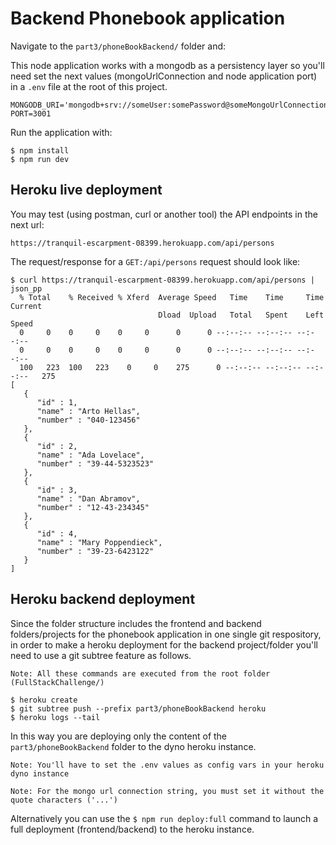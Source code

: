 # Backend Phonebook application
Navigate to the `part3/phoneBookBackend/` folder and:

This node application works with a mongodb as a persistency layer so you'll need set the next values (mongoUrlConnection and node application port) in a `.env` file at the root of this project.
```
MONGODB_URI='mongodb+srv://someUser:somePassword@someMongoUrlConnection'
PORT=3001
```

Run the application with:
```
$ npm install
$ npm run dev
```

## Heroku live deployment
You may test (using postman, curl or another tool) the API endpoints in the next url: 

`https://tranquil-escarpment-08399.herokuapp.com/api/persons`

The request/response for a `GET:/api/persons` request should look like:
```
$ curl https://tranquil-escarpment-08399.herokuapp.com/api/persons | json_pp 
  % Total    % Received % Xferd  Average Speed   Time    Time     Time  Current
                                 Dload  Upload   Total   Spent    Left  Speed
  0     0    0     0    0     0      0      0 --:--:-- --:--:-- --:--:--
  0     0    0     0    0     0      0      0 --:--:-- --:--:-- --:--:--
  100   223  100   223    0     0    275      0 --:--:-- --:--:-- --:--:--   275
[
   {
      "id" : 1,
      "name" : "Arto Hellas",
      "number" : "040-123456"
   },
   {
      "id" : 2,
      "name" : "Ada Lovelace",
      "number" : "39-44-5323523"
   },
   {
      "id" : 3,
      "name" : "Dan Abramov",
      "number" : "12-43-234345"
   },
   {
      "id" : 4,
      "name" : "Mary Poppendieck",
      "number" : "39-23-6423122"
   }
]

```

## Heroku backend deployment
Since the folder structure includes the frontend and backend folders/projects for the phonebook application in one single git respository, in order to make a heroku deployment for the backend project/folder you'll need to use a git subtree feature as follows.

`Note: All these commands are executed from the root folder (FullStackChallenge/)`

```
$ heroku create
$ git subtree push --prefix part3/phoneBookBackend heroku 
$ heroku logs --tail
```
In this way you are deploying only the content of the `part3/phoneBookBackend` folder to the dyno heroku instance.

`Note: You'll have to set the .env values as config vars in your heroku dyno instance`

`Note: For the mongo url connection string, you must set it without the quote characters ('...')`

Alternatively you can use the `$ npm run deploy:full` command to launch a full deployment (frontend/backend) to the heroku instance.